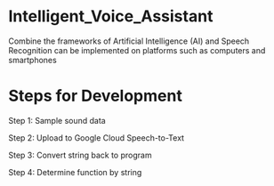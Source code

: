 # Intelligent_Voice_Assistant
Combine the frameworks of Artificial Intelligence (AI) and Speech Recognition can be implemented on platforms such as computers and smartphones
# Steps for Development
Step 1: Sample sound data

Step 2: Upload to Google Cloud Speech-to-Text

Step 3: Convert string back to program

Step 4: Determine function by string
